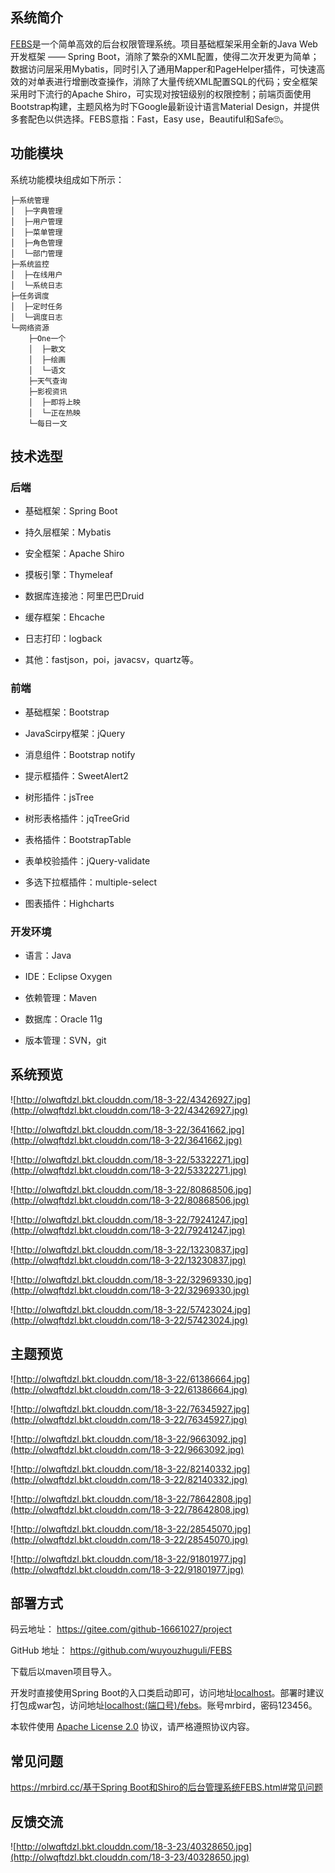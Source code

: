 ## 系统简介
[FEBS](https://gitee.com/github-16661027/project)是一个简单高效的后台权限管理系统。项目基础框架采用全新的Java Web开发框架 —— Spring Boot，消除了繁杂的XML配置，使得二次开发更为简单；数据访问层采用Mybatis，同时引入了通用Mapper和PageHelper插件，可快速高效的对单表进行增删改查操作，消除了大量传统XML配置SQL的代码；安全框架采用时下流行的Apache Shiro，可实现对按钮级别的权限控制；前端页面使用Bootstrap构建，主题风格为时下Google最新设计语言Material Design，并提供多套配色以供选择。FEBS意指：Fast，Easy use，Beautiful和Safe🙄。
<!--more-->
## 功能模块
系统功能模块组成如下所示：
```
├─系统管理
│  ├─字典管理
│  ├─用户管理
│  ├─菜单管理
│  ├─角色管理
│  └─部门管理
├─系统监控
│  ├─在线用户
│  └─系统日志
├─任务调度
│  ├─定时任务
│  └─调度日志
└─网络资源
    ├─One一个
    │  ├─散文
    │  ├─绘画
    │  └─语文
    ├─天气查询
    ├─影视资讯
    │  ├─即将上映
    │  └─正在热映
    └─每日一文
```
## 技术选型
### 后端

- 基础框架：Spring Boot

- 持久层框架：Mybatis

- 安全框架：Apache Shiro

- 摸板引擎：Thymeleaf

- 数据库连接池：阿里巴巴Druid

- 缓存框架：Ehcache

- 日志打印：logback

- 其他：fastjson，poi，javacsv，quartz等。

### 前端
 
- 基础框架：Bootstrap

- JavaScirpy框架：jQuery

- 消息组件：Bootstrap notify

- 提示框插件：SweetAlert2

- 树形插件：jsTree

- 树形表格插件：jqTreeGrid

- 表格插件：BootstrapTable

- 表单校验插件：jQuery-validate

- 多选下拉框插件：multiple-select

- 图表插件：Highcharts

### 开发环境

- 语言：Java

- IDE：Eclipse Oxygen

- 依赖管理：Maven

- 数据库：Oracle 11g

- 版本管理：SVN，git

## 系统预览

![http://olwqftdzl.bkt.clouddn.com/18-3-22/43426927.jpg](http://olwqftdzl.bkt.clouddn.com/18-3-22/43426927.jpg)

![http://olwqftdzl.bkt.clouddn.com/18-3-22/3641662.jpg](http://olwqftdzl.bkt.clouddn.com/18-3-22/3641662.jpg)

![http://olwqftdzl.bkt.clouddn.com/18-3-22/53322271.jpg](http://olwqftdzl.bkt.clouddn.com/18-3-22/53322271.jpg)

![http://olwqftdzl.bkt.clouddn.com/18-3-22/80868506.jpg](http://olwqftdzl.bkt.clouddn.com/18-3-22/80868506.jpg)

![http://olwqftdzl.bkt.clouddn.com/18-3-22/79241247.jpg](http://olwqftdzl.bkt.clouddn.com/18-3-22/79241247.jpg)

![http://olwqftdzl.bkt.clouddn.com/18-3-22/13230837.jpg](http://olwqftdzl.bkt.clouddn.com/18-3-22/13230837.jpg)

![http://olwqftdzl.bkt.clouddn.com/18-3-22/32969330.jpg](http://olwqftdzl.bkt.clouddn.com/18-3-22/32969330.jpg)

![http://olwqftdzl.bkt.clouddn.com/18-3-22/57423024.jpg](http://olwqftdzl.bkt.clouddn.com/18-3-22/57423024.jpg)

## 主题预览

![http://olwqftdzl.bkt.clouddn.com/18-3-22/61386664.jpg](http://olwqftdzl.bkt.clouddn.com/18-3-22/61386664.jpg)

![http://olwqftdzl.bkt.clouddn.com/18-3-22/76345927.jpg](http://olwqftdzl.bkt.clouddn.com/18-3-22/76345927.jpg)

![http://olwqftdzl.bkt.clouddn.com/18-3-22/9663092.jpg](http://olwqftdzl.bkt.clouddn.com/18-3-22/9663092.jpg)

![http://olwqftdzl.bkt.clouddn.com/18-3-22/82140332.jpg](http://olwqftdzl.bkt.clouddn.com/18-3-22/82140332.jpg)

![http://olwqftdzl.bkt.clouddn.com/18-3-22/78642808.jpg](http://olwqftdzl.bkt.clouddn.com/18-3-22/78642808.jpg)

![http://olwqftdzl.bkt.clouddn.com/18-3-22/28545070.jpg](http://olwqftdzl.bkt.clouddn.com/18-3-22/28545070.jpg)

![http://olwqftdzl.bkt.clouddn.com/18-3-22/91801977.jpg](http://olwqftdzl.bkt.clouddn.com/18-3-22/91801977.jpg)


## 部署方式

码云地址： https://gitee.com/github-16661027/project 

GitHub 地址： https://github.com/wuyouzhuguli/FEBS

下载后以maven项目导入。

开发时直接使用Spring Boot的入口类启动即可，访问地址[localhost](localhost)。部署时建议打包成war包，访问地址[localhost:(端口号)/febs](localhost:(端口号)/febs)。账号mrbird，密码123456。

本软件使用 [Apache License 2.0](http://www.apache.org/licenses/LICENSE-2.0) 协议，请严格遵照协议内容。

## 常见问题
[https://mrbird.cc/基于Spring Boot和Shiro的后台管理系统FEBS.html#常见问题](https://mrbird.cc/%E5%9F%BA%E4%BA%8ESpring-Boot%E5%92%8CShiro%E7%9A%84%E5%90%8E%E5%8F%B0%E7%AE%A1%E7%90%86%E7%B3%BB%E7%BB%9FFEBS.html)


## 反馈交流

![http://olwqftdzl.bkt.clouddn.com/18-3-23/40328650.jpg](http://olwqftdzl.bkt.clouddn.com/18-3-23/40328650.jpg)